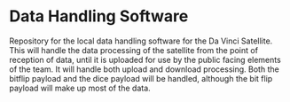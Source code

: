 # Data Handling Software
Repository for the local data handling software for the Da Vinci Satellite. This will handle the data processing of the satellite from the point of reception of data, until it is uploaded for use by the public facing elements of the team. It will handle both upload and download processing. Both the bitflip payload and the dice payload will be handled, although the bit flip payload will make up most of the data.